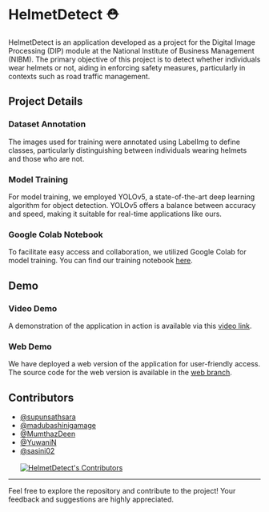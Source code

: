 # HelmetDetect ⛑️

HelmetDetect is an application developed as a project for the Digital Image Processing (DIP) module at the National Institute of Business Management (NIBM). The primary objective of this project is to detect whether individuals wear helmets or not, aiding in enforcing safety measures, particularly in contexts such as road traffic management.

## Project Details

### Dataset Annotation
The images used for training were annotated using LabelImg to define classes, particularly distinguishing between individuals wearing helmets and those who are not.

### Model Training
For model training, we employed YOLOv5, a state-of-the-art deep learning algorithm for object detection. YOLOv5 offers a balance between accuracy and speed, making it suitable for real-time applications like ours.

### Google Colab Notebook
To facilitate easy access and collaboration, we utilized Google Colab for model training. You can find our training notebook [here](https://colab.research.google.com/drive/1y0g8Sfyx02qi_59ENU4i4rX1dXnu6sF5?usp=sharing).

## Demo

### Video Demo
A demonstration of the application in action is available via this [video link](https://www.youtube.com/).

### Web Demo
We have deployed a web version of the application for user-friendly access. The source code for the web version is available in the [web branch](https://github.com/supunsathsara/HelmetDetect/tree/web).

## Contributors
- [@supunsathsara](https://github.com/supunsathsara)
- [@madubashinigamage](https://github.com/madubashinigamage)
- [@MumthazDeen](https://github.com/MumthazDeen)
- [@YuwaniN](https://github.com/YuwaniN)
- [@sasini02](https://github.com/sasini02)
  <br>
  <br>
[![HelmetDetect's Contributors](https://stats.deeptrain.net/contributor/supunsathsara/HelmetDetect?theme=dark)](https://github.com/supunsathsara/HelmetDetect)

<hr>

Feel free to explore the repository and contribute to the project! Your feedback and suggestions are highly appreciated.
